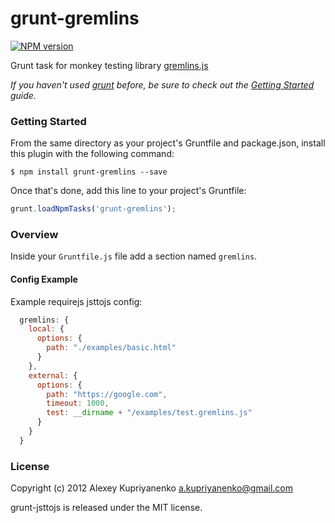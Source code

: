grunt-gremlins
============

[![NPM version](https://badge.fury.io/js/grunt-gremlins.png)](http://badge.fury.io/js/grunt-gremlins)

Grunt task for monkey testing library [gremlins.js](https://github.com/marmelab/gremlins.js)

_If you haven't used [grunt](http://gruntjs.com/) before, be sure to check out the [Getting Started](https://github.com/cowboy/grunt/blob/master/docs/getting_started.md) guide._

### Getting Started

From the same directory as your project's Gruntfile and package.json, install this plugin with the following command:

```
$ npm install grunt-gremlins --save
```

Once that's done, add this line to your project's Gruntfile:

```js
grunt.loadNpmTasks('grunt-gremlins');
```

### Overview

Inside your `Gruntfile.js` file add a section named `gremlins`.

#### Config Example

Example requirejs jsttojs config:

```javascript
  gremlins: {
    local: {
      options: {
        path: "./examples/basic.html"
      }
    },
    external: {
      options: {
        path: "https://google.com",
        timeout: 1000,
        test: __dirname + "/examples/test.gremlins.js"
      }
    }
  }
```

### License

Copyright (c) 2012 Alexey Kupriyanenko a.kupriyanenko@gmail.com

grunt-jsttojs is released under the MIT license.
